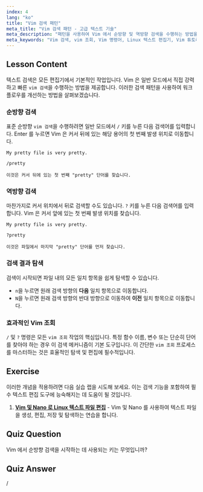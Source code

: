 ```yaml
---
index: 4
lang: "ko"
title: "Vim 검색 패턴"
meta_title: "Vim 검색 패턴 - 고급 텍스트 기술"
meta_description: "패턴을 사용하여 Vim 에서 순방향 및 역방향 검색을 수행하는 방법을 알아보세요. 'n'과 'N'으로 결과를 탐색하며 텍스트를 빠르게 찾기 위해 Vim 검색 기술을 마스터하세요."
meta_keywords: "Vim 검색, vim 조회, Vim 명령어, Linux 텍스트 편집기, Vim 튜토리얼, Vim 가이드, 검색 패턴"
---
```


## Lesson Content

텍스트 검색은 모든 편집기에서 기본적인 작업입니다. Vim 은 일반 모드에서 직접 강력하고 빠른 `vim 검색`을 수행하는 방법을 제공합니다. 이러한 검색 패턴을 사용하여 워크플로우를 개선하는 방법을 살펴보겠습니다.

### 순방향 검색

표준 순방향 `vim 검색`을 수행하려면 일반 모드에서 `/` 키를 누른 다음 검색어를 입력합니다. Enter 를 누르면 Vim 은 커서 뒤에 있는 해당 용어의 첫 번째 발생 위치로 이동합니다.

```plaintext
My pretty file is very pretty.

/pretty

이것은 커서 뒤에 있는 첫 번째 "pretty" 단어를 찾습니다.
```

### 역방향 검색

마찬가지로 커서 위치에서 뒤로 검색할 수도 있습니다. `?` 키를 누른 다음 검색어를 입력합니다. Vim 은 커서 앞에 있는 첫 번째 발생 위치를 찾습니다.

```plaintext
My pretty file is very pretty.

?pretty

이것은 파일에서 마지막 "pretty" 단어를 먼저 찾습니다.
```

### 검색 결과 탐색

검색이 시작되면 파일 내의 모든 일치 항목을 쉽게 탐색할 수 있습니다.

- `n`을 누르면 원래 검색 방향의 **다음** 일치 항목으로 이동합니다.
- `N`을 누르면 원래 검색 방향의 반대 방향으로 이동하여 **이전** 일치 항목으로 이동합니다.

### 효과적인 Vim 조회

`/` 및 `?` 명령은 모든 `vim 조회` 작업의 핵심입니다. 특정 함수 이름, 변수 또는 단순히 단어를 찾아야 하는 경우 이 검색 메커니즘이 기본 도구입니다. 이 간단한 `vim 조회` 프로세스를 마스터하는 것은 효율적인 탐색 및 편집에 필수적입니다.

## Exercise

이러한 개념을 적용하려면 다음 실습 랩을 시도해 보세요. 이는 검색 기능을 포함하여 필수 텍스트 편집 도구에 능숙해지는 데 도움이 될 것입니다.

1. **[Vim 및 Nano 로 Linux 텍스트 파일 편집](https://labex.io/ko/labs/comptia-edit-text-files-in-linux-with-vim-and-nano-591076)** - Vim 및 Nano 를 사용하여 텍스트 파일을 생성, 편집, 저장 및 탐색하는 연습을 합니다.

## Quiz Question

Vim 에서 순방향 검색을 시작하는 데 사용되는 키는 무엇입니까?

## Quiz Answer

/
